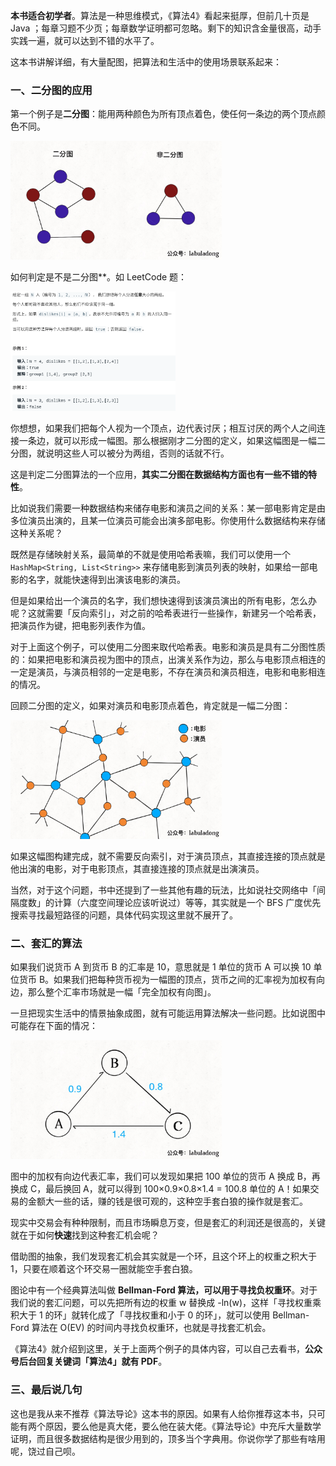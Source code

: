**本书适合初学者**。算法是一种思维模式，《算法4》看起来挺厚，但前几十页是 Java ；每章习题不少页；每章数学证明都可忽略。剩下的知识含金量很高，动手实践一遍，就可以达到不错的水平了。

这本书讲解详细，有大量配图，把算法和生活中的使用场景联系起来：

### 一、二分图的应用

第一个例子是**二分图**：能用两种颜色为所有顶点着色，使任何一条边的两个顶点颜色不同。

<img src="../pictures/algo4/1.jpg" style="zoom:33%;" />

如何判定是不是二分图**。如 LeetCode 题：

<img src="../pictures/algo4/title.png" style="zoom:33%;" />

你想想，如果我们把每个人视为一个顶点，边代表讨厌；相互讨厌的两个人之间连接一条边，就可以形成一幅图。那么根据刚才二分图的定义，如果这幅图是一幅二分图，就说明这些人可以被分为两组，否则的话就不行。

这是判定二分图算法的一个应用，**其实二分图在数据结构方面也有一些不错的特性**。

比如说我们需要一种数据结构来储存电影和演员之间的关系：某一部电影肯定是由多位演员出演的，且某一位演员可能会出演多部电影。你使用什么数据结构来存储这种关系呢？

既然是存储映射关系，最简单的不就是使用哈希表嘛，我们可以使用一个 `HashMap<String, List<String>>` 来存储电影到演员列表的映射，如果给一部电影的名字，就能快速得到出演该电影的演员。

但是如果给出一个演员的名字，我们想快速得到该演员演出的所有电影，怎么办呢？这就需要「反向索引」，对之前的哈希表进行一些操作，新建另一个哈希表，把演员作为键，把电影列表作为值。

对于上面这个例子，可以使用二分图来取代哈希表。电影和演员是具有二分图性质的：如果把电影和演员视为图中的顶点，出演关系作为边，那么与电影顶点相连的一定是演员，与演员相邻的一定是电影，不存在演员和演员相连，电影和电影相连的情况。

回顾二分图的定义，如果对演员和电影顶点着色，肯定就是一幅二分图：

<img src="../pictures/algo4/2.jpg" style="zoom:33%;" />

如果这幅图构建完成，就不需要反向索引，对于演员顶点，其直接连接的顶点就是他出演的电影，对于电影顶点，其直接连接的顶点就是出演演员。

当然，对于这个问题，书中还提到了一些其他有趣的玩法，比如说社交网络中「间隔度数」的计算（六度空间理论应该听说过）等等，其实就是一个 BFS 广度优先搜索寻找最短路径的问题，具体代码实现这里就不展开了。

### 二、套汇的算法

如果我们说货币 A 到货币 B 的汇率是 10，意思就是 1 单位的货币 A 可以换 10 单位货币 B。如果我们把每种货币视为一幅图的顶点，货币之间的汇率视为加权有向边，那么整个汇率市场就是一幅「完全加权有向图」。

一旦把现实生活中的情景抽象成图，就有可能运用算法解决一些问题。比如说图中可能存在下面的情况：

<img src="../pictures/algo4/3.jpg" style="zoom:33%;" />

图中的加权有向边代表汇率，我们可以发现如果把 100 单位的货币 A 换成 B，再换成 C，最后换回 A，就可以得到 100×0.9×0.8×1.4 = 100.8 单位的 A！如果交易的金额大一些的话，赚的钱是很可观的，这种空手套白狼的操作就是套汇。

现实中交易会有种种限制，而且市场瞬息万变，但是套汇的利润还是很高的，关键就在于如何**快速**找到这种套汇机会呢？

借助图的抽象，我们发现套汇机会其实就是一个环，且这个环上的权重之积大于 1，只要在顺着这个环交易一圈就能空手套白狼。

图论中有一个经典算法叫做 **Bellman-Ford 算法，可以用于寻找负权重环**。对于我们说的套汇问题，可以先把所有边的权重 w 替换成 -ln(w)，这样「寻找权重乘积大于 1 的环」就转化成了「寻找权重和小于 0 的环」，就可以使用 Bellman-Ford 算法在 O(EV) 的时间内寻找负权重环，也就是寻找套汇机会。

《算法4》就介绍到这里，关于上面两个例子的具体内容，可以自己去看书，**公众号后台回复关键词「算法4」就有 PDF**。


### 三、最后说几句

这也是我从来不推荐《算法导论》这本书的原因。如果有人给你推荐这本书，只可能有两个原因，要么他是真大佬，要么他在装大佬。《算法导论》中充斥大量数学证明，而且很多数据结构是很少用到的，顶多当个字典用。你说你学了那些有啥用呢，饶过自己呗。
